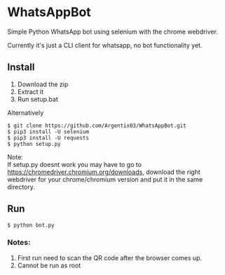 # WhatsAppBot
Simple Python WhatsApp bot using selenium with the chrome webdriver.

Currently it's just a CLI client for whatsapp, no bot functionality yet.

## Install
1. Download the zip  
2. Extract it
3. Run setup.bat  

Alternatively  
```
$ git clone https://github.com/Argentix03/WhatsAppBot.git  
$ pip3 install -U selenium  
$ pip3 install -U requests
$ python setup.py
```
Note:  
If setup.py doesnt work you may have to go to https://chromedriver.chromium.org/downloads, download the right webdriver for your chrome/chromium version and put it in the same directory.

## Run
```
$ python bot.py
```

### Notes:
1. First run need to scan the QR code after the browser comes up.  
2. Cannot be run as root  
